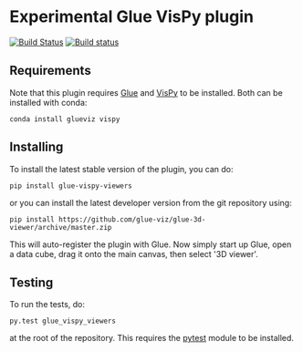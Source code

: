 Experimental Glue VisPy plugin
==============================

[![Build Status](https://travis-ci.org/glue-viz/glue-3d-viewer.svg)](https://travis-ci.org/glue-viz/glue-3d-viewer?branch=master)
[![Build status](https://ci.appveyor.com/api/projects/status/1gov2vtuesjnij69/branch/master?svg=true)](https://ci.appveyor.com/project/astrofrog/glue-3d-viewer/branch/master)


Requirements
------------

Note that this plugin requires [Glue](http://glueviz.org/) and
[VisPy](http://vispy.org/) to be installed. Both can be installed with conda:

    conda install glueviz vispy

Installing
----------

To install the latest stable version of the plugin, you can do:

    pip install glue-vispy-viewers
    
or you can install the latest developer version from the git repository using:

    pip install https://github.com/glue-viz/glue-3d-viewer/archive/master.zip
    
This will auto-register the plugin with Glue. Now simply start up Glue, open a
data cube, drag it onto the main canvas, then select '3D viewer'.

Testing
-------

To run the tests, do:

    py.test glue_vispy_viewers

at the root of the repository. This requires the [pytest](http://pytest.org) module to be installed.
